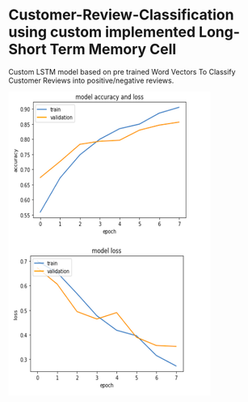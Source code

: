 # Customer-Review-Classification using custom implemented Long-Short Term Memory Cell

Custom LSTM model based on pre trained Word Vectors To Classify Customer Reviews into positive/negative reviews.

<img src="https://github.com/spectre900/Customer-Review-Classification/blob/master/plot.png" height="600" width="400">
